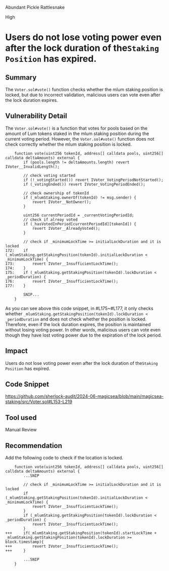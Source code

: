 Abundant Pickle Rattlesnake

High

# Users do not lose voting power even after the lock duration of the`Staking Position` has expired.

## Summary
The `Voter.sol#vote()` function checks whether the mlum staking position is locked, but due to incorrect validation, malicious users can vote even after the lock duration expires.
## Vulnerability Detail
The `Voter.sol#vote()` is a function that votes for pools based on the amount of Lum tokens staked in the mlum staking position during the current voting period.
However, the `Voter.sol#vote()` function does not check correctly whether the mlum staking position is locked.
```solidity
    function vote(uint256 tokenId, address[] calldata pools, uint256[] calldata deltaAmounts) external {
        if (pools.length != deltaAmounts.length) revert IVoter__InvalidLength();

        // check voting started
        if (!_votingStarted()) revert IVoter_VotingPeriodNotStarted();
        if (_votingEnded()) revert IVoter_VotingPeriodEnded();

        // check ownership of tokenId
        if (_mlumStaking.ownerOf(tokenId) != msg.sender) {
            revert IVoter__NotOwner();
        }

        uint256 currentPeriodId = _currentVotingPeriodId;
        // check if alreay voted
        if (_hasVotedInPeriod[currentPeriodId][tokenId]) {
            revert IVoter__AlreadyVoted();
        }

        // check if _minimumLockTime >= initialLockDuration and it is locked
172:    if (_mlumStaking.getStakingPosition(tokenId).initialLockDuration < _minimumLockTime) {
173:        revert IVoter__InsufficientLockTime();
174:    }
175:    if (_mlumStaking.getStakingPosition(tokenId).lockDuration < _periodDuration) {
176:        revert IVoter__InsufficientLockTime();
177:    }

        SNIP...
    }
```
As you can see above this code snippet, in #L175~#L177, it only checks whether `_mlumStaking.getStakingPosition(tokenId).lockDuration < _periodDuration` and does not check whether the position is locked.
Therefore, even if the lock duration expires, the position is maintained without losing voting power.
In other words, malicious users can vote even though they have lost voting power due to the expiration of the lock period.
## Impact
Users do not lose voting power even after the lock duration of the`Staking Position` has expired.
## Code Snippet
https://github.com/sherlock-audit/2024-06-magicsea/blob/main/magicsea-staking/src/Voter.sol#L153-L219
## Tool used

Manual Review

## Recommendation
Add the following code to check if the location is locked.
```solidity
    function vote(uint256 tokenId, address[] calldata pools, uint256[] calldata deltaAmounts) external {
        ...SNIP

        // check if _minimumLockTime >= initialLockDuration and it is locked
        if (_mlumStaking.getStakingPosition(tokenId).initialLockDuration < _minimumLockTime) {
            revert IVoter__InsufficientLockTime();
        }
        if (_mlumStaking.getStakingPosition(tokenId).lockDuration < _periodDuration) {
            revert IVoter__InsufficientLockTime();
        }
+++     if(_mlumStaking.getStakingPosition(tokenId).startLockTime + _mlumStaking.getStakingPosition(tokenId).lockDuration >= block.timestamp){
+++         revert IVoter__InsufficientLockTime();
+++     }

        ...SNIP
    }
```